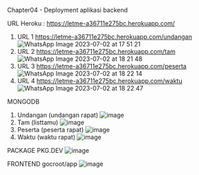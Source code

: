 Chapter04 - Deployment aplikasi backend

URL Heroku : https://letme-a36711e275bc.herokuapp.com/
1. URL 1 https://letme-a36711e275bc.herokuapp.com/undangan
   ![WhatsApp Image 2023-07-02 at 17 51 21](https://github.com/Ardivadiva/ws/assets/104070659/0c4e8e11-8b38-4a0a-980d-86bae2bec975)
2. URL 2 https://letme-a36711e275bc.herokuapp.com/tam
   ![WhatsApp Image 2023-07-02 at 18 21 48](https://github.com/Ardivadiva/ws/assets/104070659/5cd597ff-a386-453c-988e-c20131fefdbe)
3. URL 3 https://letme-a36711e275bc.herokuapp.com/peserta
   ![WhatsApp Image 2023-07-02 at 18 22 14](https://github.com/Ardivadiva/ws/assets/104070659/7faeb324-15bc-4b92-b987-60686aa12005)
4. URL 4 https://letme-a36711e275bc.herokuapp.com/waktu
   ![WhatsApp Image 2023-07-02 at 18 22 47](https://github.com/Ardivadiva/ws/assets/104070659/b2d3f43c-83ec-4623-8ca3-8f33bcc7cc35)

MONGODB
1. Undangan (undangan rapat)
   ![image](https://github.com/Ardivadiva/ws/assets/104070659/67de18a6-de13-405a-93da-da444e690e21)
2. Tam (listtamu)
   ![image](https://github.com/Ardivadiva/ws/assets/104070659/8f65e4b2-7079-4ac9-b243-ba87542fb9a2)
3. Peserta (peserta rapat)
   ![image](https://github.com/Ardivadiva/ws/assets/104070659/1bbe450c-7b52-427b-bca3-39154409899c)
4. Waktu (waktu rapat)
   ![image](https://github.com/Ardivadiva/ws/assets/104070659/a531b5a4-f73d-40bb-9cb9-965f8589f437)

PACKAGE PKG.DEV
![image](https://github.com/Ardivadiva/ws/assets/104070659/464c810b-97c6-47a5-9310-c02258203e49)

FRONTEND gocroot/app
![image](https://github.com/Ardivadiva/ws/assets/104070659/817e7f7d-83c1-4fea-854b-3b9dc09d8473)
